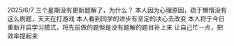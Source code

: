 2025/6/7
三个星期没有更新题解了，为什么？
本人因为心理原因，疏于懒惰没有这么刷题，天天在打游戏
本人看到同学的进步有坚定的决心去改变
本人将于今日重新开启学习模式，将先前做的题但是没有题解的题目补上来
让自己忙一点，把效率提起来